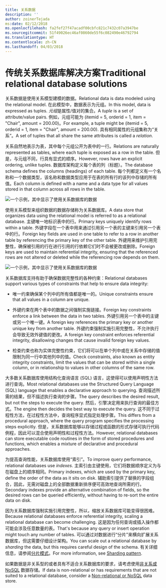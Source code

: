 ```yaml
---
title: 关系数据
description: ''
author: zoinerTejada
ms:date: 02/12/2018
ms.openlocfilehash: fa2fef27f47acadf00cbfc821c7432c07a3947be
ms.sourcegitcommit: 51f49026ec46af0860de55f6c082490e46792794
ms.translationtype: HT
ms.contentlocale: zh-CN
ms.lasthandoff: 04/03/2018
---
```

# <a name="traditional-relational-database-solutions"></a><span data-ttu-id="d0a23-102">传统关系数据库解决方案</span><span class="sxs-lookup"><span data-stu-id="d0a23-102">Traditional relational database solutions</span></span>

<span data-ttu-id="d0a23-103">关系数据是使用关系模型建模的数据。</span><span class="sxs-lookup"><span data-stu-id="d0a23-103">Relational data is data modeled using the relational model.</span></span> <span data-ttu-id="d0a23-104">在此模型中，数据表示为元组。</span><span class="sxs-lookup"><span data-stu-id="d0a23-104">In this model, data is expressed as tuples.</span></span> <span data-ttu-id="d0a23-105">*元组*是属性/值对的集合。</span><span class="sxs-lookup"><span data-stu-id="d0a23-105">A *tuple* is a set of attribute/value pairs.</span></span> <span data-ttu-id="d0a23-106">例如，元组可能为 (itemid = 5, orderid = 1, item = "Chair", amount = 200.00)。</span><span class="sxs-lookup"><span data-stu-id="d0a23-106">For example, a tuple might be (itemid = 5, orderid = 1, item = "Chair", amount = 200.00).</span></span> <span data-ttu-id="d0a23-107">具有相同属性的元组集称为“关系”。</span><span class="sxs-lookup"><span data-stu-id="d0a23-107">A set of tuples that all share the same attributes is called a *relation*.</span></span> 

<span data-ttu-id="d0a23-108">关系自然地表示为表，其中每个元组公开为表中的一行。</span><span class="sxs-lookup"><span data-stu-id="d0a23-108">Relations are naturally represented as tables, where each tuple is exposed as a row in the table.</span></span> <span data-ttu-id="d0a23-109">但是，与元组不同，行具有显式的顺序。</span><span class="sxs-lookup"><span data-stu-id="d0a23-109">However, rows have an explicit ordering, unlike tuples.</span></span> <span data-ttu-id="d0a23-110">数据库架构定义每个表的列（标题）。</span><span class="sxs-lookup"><span data-stu-id="d0a23-110">The database schema defines the columns (headings) of each table.</span></span> <span data-ttu-id="d0a23-111">每个列都定义有一个名称和一个数据类型，该名称和数据类型应用于在表的所有行的该列中存储的所有值。</span><span class="sxs-lookup"><span data-stu-id="d0a23-111">Each column is defined with a name and a data type for all values stored in that column across all rows in the table.</span></span>

![一个示例，其中显示了使用关系数据库的数据](../images/example-relational.png)

<span data-ttu-id="d0a23-113">使用关系模型来组织数据的数据存储称为关系数据库。</span><span class="sxs-lookup"><span data-stu-id="d0a23-113">A data store that organizes data using the relational model is referred to as a relational database.</span></span> <span data-ttu-id="d0a23-114">主键唯一地标识表中的行。</span><span class="sxs-lookup"><span data-stu-id="d0a23-114">Primary keys uniquely identify rows within a table.</span></span> <span data-ttu-id="d0a23-115">外键字段在一个表中用来通过引用另一个表的主键来引用另一个表中的行。</span><span class="sxs-lookup"><span data-stu-id="d0a23-115">Foreign key fields are used in one table to refer to a row in another table by referencing the primary key of the other table.</span></span> <span data-ttu-id="d0a23-116">外键用来维护引用完整性，确保被引用的行在进行引用的行依赖它们时不会被更改或删除。</span><span class="sxs-lookup"><span data-stu-id="d0a23-116">Foreign keys are used to maintain referential integrity, ensuring that the referenced rows are not altered or deleted while the referencing row depends on them.</span></span> 

![一个示例，其中显示了使用关系数据库的数据](../images/example-relational2.png)

<span data-ttu-id="d0a23-118">关系数据库支持有助于确保数据完整性的各种约束：</span><span class="sxs-lookup"><span data-stu-id="d0a23-118">Relational databases support various types of constraints that help to ensure data integrity:</span></span>

- <span data-ttu-id="d0a23-119">唯一约束确保某个列中的所有值都是唯一的。</span><span class="sxs-lookup"><span data-stu-id="d0a23-119">Unique constraints ensure that all values in a column are unique.</span></span> 

- <span data-ttu-id="d0a23-120">外键约束在两个表中的数据之间强制实施链接。</span><span class="sxs-lookup"><span data-stu-id="d0a23-120">Foreign key constraints enforce a link between the data in two tables.</span></span> <span data-ttu-id="d0a23-121">外键引用另一个表中的主键或另一个唯一键。</span><span class="sxs-lookup"><span data-stu-id="d0a23-121">A foreign key references the primary key or another unique key from another table.</span></span> <span data-ttu-id="d0a23-122">外键约束强制实施引用完整性，不允许执行会导致无效外键值的更改。</span><span class="sxs-lookup"><span data-stu-id="d0a23-122">A foreign key constraint enforces referential integrity, disallowing changes that cause invalid foreign key values.</span></span>

- <span data-ttu-id="d0a23-123">检查约束也称为实体完整性约束，它们将可以在单个列中或在关系中存储的值限制为同一行中其他列中的值。</span><span class="sxs-lookup"><span data-stu-id="d0a23-123">Check constraints, also known as entity integrity constraints, limit the values that can be stored within a single column, or in relationship to values in other columns of the same row.</span></span> 

<span data-ttu-id="d0a23-124">大多数关系数据库使用结构化查询语言 (SQL) 语言，这使得可以使用声明性方法进行查询。</span><span class="sxs-lookup"><span data-stu-id="d0a23-124">Most relational databases use the Structured Query Language (SQL) language that enables a declarative approach to querying.</span></span> <span data-ttu-id="d0a23-125">查询描述所需的结果，但不描述执行查询的步骤。</span><span class="sxs-lookup"><span data-stu-id="d0a23-125">The query describes the desired result, but not the steps to execute the query.</span></span> <span data-ttu-id="d0a23-126">然后，引擎决定用来执行查询的最佳方式。</span><span class="sxs-lookup"><span data-stu-id="d0a23-126">The engine then decides the best way to execute the query.</span></span> <span data-ttu-id="d0a23-127">这不同于过程性方法，在过程性方法中，查询程序显式指定处理步骤。</span><span class="sxs-lookup"><span data-stu-id="d0a23-127">This differs from a procedural approach, where the query program specifies the processing steps explicitly.</span></span> <span data-ttu-id="d0a23-128">但是，关系数据库能够以存储过程或函数的形式存储可执行代码例程，因此可以混合使用声明性和过程性方法。</span><span class="sxs-lookup"><span data-stu-id="d0a23-128">However, relational databases can store executable code routines in the form of stored procedures and functions, which enables a mixture of declarative and procedural approaches.</span></span>

<span data-ttu-id="d0a23-129">为提高查询性能，关系数据库使用“索引”。</span><span class="sxs-lookup"><span data-stu-id="d0a23-129">To improve query performance, relational databases use *indexes*.</span></span> <span data-ttu-id="d0a23-130">主索引由主键使用，它们将数据顺序定义为与在磁盘上的顺序相同。</span><span class="sxs-lookup"><span data-stu-id="d0a23-130">Primary indexes, which are used by the primary key, define the order of the data as it sits on disk.</span></span> <span data-ttu-id="d0a23-131">辅助索引提供了替换的字段组合，因此，无需对磁盘上的全部数据重新排序便可高效地查询所需的行。</span><span class="sxs-lookup"><span data-stu-id="d0a23-131">Secondary indexes provide an alternative combination of fields, so the desired rows can be queried efficiently, without having to re-sort the entire data on disk.</span></span>

<span data-ttu-id="d0a23-132">因为关系数据库强制实施引用完整性，所以，缩放关系数据库可能变得很困难。</span><span class="sxs-lookup"><span data-stu-id="d0a23-132">Because relational databases enforce referential integrity, scaling a relational database can become challenging.</span></span> <span data-ttu-id="d0a23-133">这是因为任何查询或插入操作都可能会涉及任意数量的表。</span><span class="sxs-lookup"><span data-stu-id="d0a23-133">That's because any query or insert operation might touch any number of tables.</span></span> <span data-ttu-id="d0a23-134">可以通过对数据进行“分片”来横向扩展关系数据库，但这需要仔细设计架构。</span><span class="sxs-lookup"><span data-stu-id="d0a23-134">You can scale out a relational database by *sharding* the data, but this requires careful design of the schema.</span></span> <span data-ttu-id="d0a23-135">有关详细信息，请参阅[分片模式](../../patterns/sharding.md)。</span><span class="sxs-lookup"><span data-stu-id="d0a23-135">For more information, see [Sharding pattern](../../patterns/sharding.md).</span></span>

<span data-ttu-id="d0a23-136">如果数据是非关系型的或者具有不适合关系数据库的要求，请考虑使用[非关系或 NoSQL](../big-data/non-relational-data.md) 数据存储。</span><span class="sxs-lookup"><span data-stu-id="d0a23-136">If data is non-relational or has requirements that are not suited to a relational database, consider a [Non-relational or NoSQL](../big-data/non-relational-data.md) data store.</span></span>
